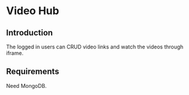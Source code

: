 # Video Hub


## Introduction

The logged in users can CRUD video links and watch the videos through iframe.

## Requirements

Need MongoDB.

